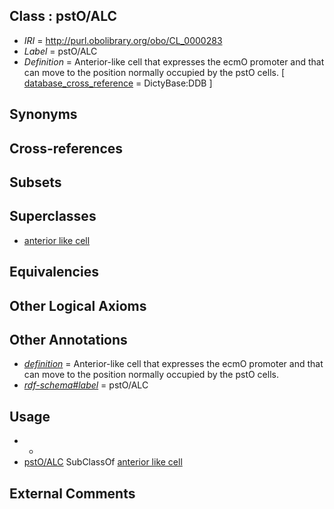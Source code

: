 
## Class : pstO/ALC

 * *IRI* = http://purl.obolibrary.org/obo/CL_0000283
 * *Label* = pstO/ALC
 * *Definition* = Anterior-like cell that expresses the ecmO promoter and that can move to the position normally occupied by the pstO cells. [ [database_cross_reference](../../ef/oboInOwl#hasDbXref.md) = DictyBase:DDB ]

## Synonyms


## Cross-references


## Subsets


## Superclasses

 * [anterior like cell](../../CL/65/CL_0000265.md)

## Equivalencies


## Other Logical Axioms


## Other Annotations

 * *[definition](../../IAO/15/IAO_0000115.md)* = Anterior-like cell that expresses the ecmO promoter and that can move to the position normally occupied by the pstO cells.
 * *[rdf-schema#label](../../el/rdf-schema#label.md)* = pstO/ALC

## Usage

 * -
 * [pstO/ALC](../../CL/83/CL_0000283.md) SubClassOf [anterior like cell](../../CL/65/CL_0000265.md)

## External Comments

